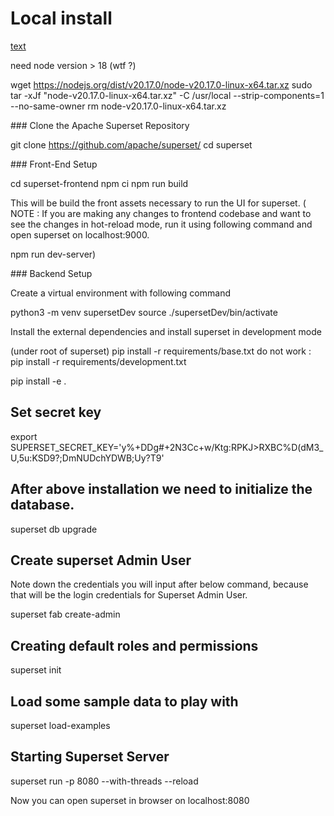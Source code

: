 # Local install

[text](https://medium.com/@nandwalritik/apache-superset-local-installation-7958cbf7c5f4)

need node version > 18 (wtf ?)

wget https://nodejs.org/dist/v20.17.0/node-v20.17.0-linux-x64.tar.xz
sudo tar -xJf "node-v20.17.0-linux-x64.tar.xz" -C /usr/local --strip-components=1 --no-same-owner
rm node-v20.17.0-linux-x64.tar.xz


### Clone the Apache Superset Repository

git clone https://github.com/apache/superset/
cd superset

### Front-End Setup

cd superset-frontend
npm ci
npm run build

This will be build the front assets necessary to run the UI for superset.
(
    NOTE : If you are making any changes to frontend codebase and want to see the changes in hot-reload mode, run it using following command and open superset on localhost:9000.

npm run dev-server)


### Backend Setup

Create a virtual environment with following command

python3 -m venv supersetDev
source ./supersetDev/bin/activate

Install the external dependencies and install superset in development mode

(under root of superset)
pip install -r requirements/base.txt
do not work : pip install -r requirements/development.txt

pip install -e .

## Set secret key

export SUPERSET_SECRET_KEY='y%+DDg#+2N3Cc+w/Ktg:RPKJ>RXBC%D(dM3_U,5u:KSD9?;DmNUDchYDWB;Uy?T9'

## After above installation we need to initialize the database.

superset db upgrade

##  Create superset Admin User

Note down the credentials you will input after below command, because that will be the login credentials for Superset Admin User.

superset fab create-admin

## Creating default roles and permissions

superset init

## Load some sample data to play with

superset load-examples

## Starting Superset Server

superset run -p 8080 --with-threads --reload

Now you can open superset in browser on localhost:8080 

